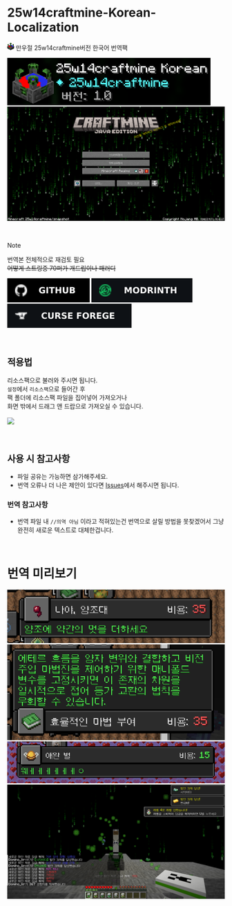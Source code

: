 # 25w14craftmine-Korean-Localization

![](screenshots/pack16.png) 
만우절 25w14craftmine버전 한국어 번역팩


![](/screenshots/2025-04-04%20005820.png)
![](/screenshots/2025-04-04%20005755.png)

<br>

> [!NOTE]
> 번역본 전체적으로 재검토 필요  
> ~~어떻게 스트링중 70퍼가 개드립이나 패러디~~

[![](https://github.com/DominoKorean/Aether-PBR/raw/main/tags/Github-black.svg)](https://github.com/DominoKorean/25w14craftmine-Korean-Localization)
[![](https://github.com/DominoKorean/Aether-PBR/raw/main/tags/Modrinth-0E1115.svg)](https://modrinth.com/resourcepack/25w14craftmine-korean-localization)
[![](https://github.com/DominoKorean/Aether-PBR/raw/main/tags/Curse_Forege-0E1115.svg)](https://www.curseforge.com/minecraft/texture-packs/korean-localization-25w14craftmine)

<br>

## 적용법
리소스팩으로 불러와 주시면 됩니다.  
`설정`에서 `리소스팩`으로 들어간 후  
팩 폴더에 리소스팩 파일을 집어넣어 가져오거나  
화면 밖에서 드래그 앤 드랍으로 가져오실 수 있습니다.  
<br>
![](screenshots/2024-04-03-004336.png)

<br>

## 사용 시 참고사항

- 파일 공유는 가능하면 삼가해주세요.
- 번역 오류나 더 나은 제안이 있다면 [Issues](https://github.com/DominoKorean/25w14craftmine-Korean-Localization)에서 해주시면 됩니다.

### 번역 참고사항
* 번역 파일 내 `//의역 아님` 이라고 적혀있는건 번역으로 살릴 방법을 못찾겠어서 그냥 완전히 새로운 텍스트로 대체한겁니다.  

<br>

# 번역 미리보기

![](/screenshots/2025-04-04%20002829.png)
![](/screenshots/2025-04-04%20002842.png)
![](/screenshots/2025-04-04%20002856.png)
![](/screenshots/2025-04-04_00.23.34.png)